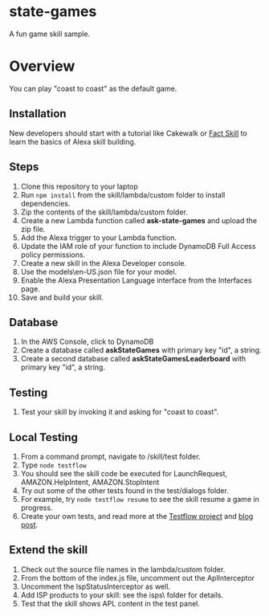 # state-games
A fun game skill sample.

# Overview
You can play "coast to coast" as the default game.


## Installation

New developers should start with a tutorial 
like Cakewalk or [Fact Skill](https://github.com/alexa/skill-sample-nodejs-fact) to learn the basics of Alexa skill building.


## Steps
1. Clone this repository to your laptop
1. Run ```npm install``` from the skill/lambda/custom folder to install dependencies.
1. Zip the contents of the skill/lambda/custom folder.
1. Create a new Lambda function called **ask-state-games** and upload the zip file.
1. Add the Alexa trigger to your Lambda function.
1. Update the IAM role of your function to include DynamoDB Full Access policy permissions.
1. Create a new skill in the Alexa Developer console.
1. Use the models\en-US.json file for your model.
1. Enable the Alexa Presentation Language interface from the Interfaces page.
1. Save and build your skill.

## Database
1. In the AWS Console, click to DynamoDB
1. Create a database called **askStateGames** with primary key "id", a string.
1. Create a second database called **askStateGamesLeaderboard** with primary key "id", a string.


## Testing
1. Test your skill by invoking it and asking for "coast to coast".

## Local Testing
1. From a command prompt, navigate to /skill/test folder.
1. Type ```node testflow```
1. You should see the skill code be executed for LaunchRequest, AMAZON.HelpIntent, AMAZON.StopIntent
1. Try out some of the other tests found in the test/dialogs folder.
1. For example, try ```node testflow resume``` to see the skill resume a game in progress.
1. Create your own tests, and read more at the [Testflow project](https://github.com/alexa/alexa-cookbook/tree/master/tools/TestFlow) and [blog post](https://developer.amazon.com/blogs/alexa/post/35eb8ae8-2cd8-4de7-86c5-97a1abc239b9/testflow-simulate-conversations-with-your-alexa-skill-code-to-ease-debugging).

 ## Extend the skill
1. Check out the source file names in the lambda/custom folder.
1. From the bottom of the index.js file, uncomment out the AplInterceptor
1. Uncomment the IspStatusInterceptor as well.
1. Add ISP products to your skill:  see the isps\ folder for details.
1. Test that the skill shows APL content in the test panel.
 

